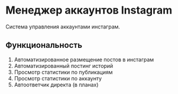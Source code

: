 # Менеджер аккаунтов Instagram
Система управления аккаунтами инстаграм.
## Функциональность
1. Автоматизированное размещение постов в инстаграм
1. Автоматизированный постинг историй
1. Просмотр статистики по публикациям
1. Просмотр статистики по аккаунту
1. Автоответчик директа (в планах)
